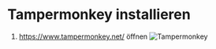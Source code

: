# Tampermonkey installieren
1. https://www.tampermonkey.net/ öffnen</a>
   ![Tampermonkey](/readmeimgsimg/step1)
